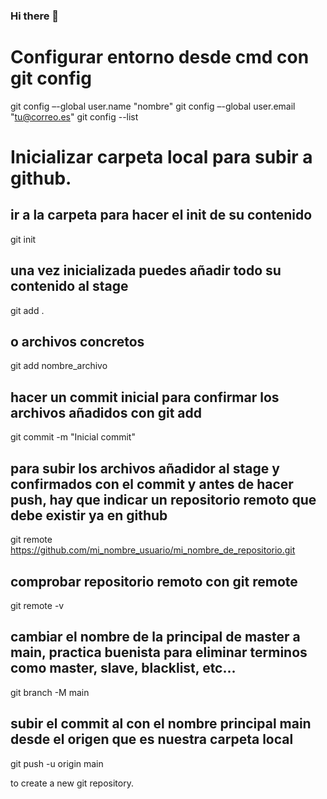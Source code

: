### Hi there 👋

<!--
**pitjim/pitjim** is a ✨ _special_ ✨ repository because its `README.md` (this file) appears on your GitHub profile.

Here are some ideas to get you started:

- 🔭 I’m currently working on ...
- 🌱 I’m currently learning ...
- 👯 I’m looking to collaborate on ...
- 🤔 I’m looking for help with ...
- 💬 Ask me about ...
- 📫 How to reach me: ...
- 😄 Pronouns: ...
- ⚡ Fun fact: ...

-->
# Configurar entorno desde cmd con git config
git config –-global user.name "nombre"
git config –-global user.email "tu@correo.es"
git config --list

# Inicializar carpeta local para subir a github.
## ir a la carpeta para hacer el init de su contenido
git init
## una vez inicializada puedes añadir todo su contenido al stage
git add .
##  o archivos concretos
git add nombre_archivo
## hacer un commit inicial para confirmar los archivos añadidos con git add 
git commit -m "Inicial commit"
## para subir los archivos añadidor al stage y confirmados con el commit y antes de hacer push, hay que indicar un repositorio remoto que debe existir ya en github
git remote https://github.com/mi_nombre_usuario/mi_nombre_de_repositorio.git
## comprobar repositorio remoto con git remote
git remote -v
## cambiar el nombre de la  principal de master a main, practica buenista para eliminar terminos como master, slave, blacklist, etc...
git branch -M main
## subir el commit al con el nombre principal main desde el origen que es nuestra carpeta local 
git push -u origin main

to create a new git repository.

